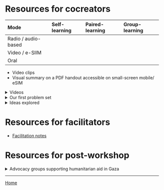 

# Resources for cocreators

| Mode | Self-learning | Paired-learning |  Group-learning |
| :-- | :-- | :-- | :-- |
| Radio / audio-based | | | |
| Video / e-SIIM | | |
| Oral | |||

- Video clips
- Visual summary on a PDF handout accessible on small-screen mobile/ eSIM

<details> 

<summary>Videos</summary>

## Local intelligence

- https://www.instagram.com/reel/DKcyUJVsHUV/?igsh=MTNpbmpqOGJxa2hreg==

## Dr. Rosie, British Plastic Surgeon

- https://www.instagram.com/reel/DKfgvB1tv9w/?igsh=MWY1bTUzdXFvMmg1YQ==

## Educational?

- https://www.instagram.com/reel/DKcpZy2sFwM/?igsh=dW95YXF2a3J1NDAw 


## Difficult to watch

- https://www.instagram.com/reel/DKZ9Or0AAvM/?igsh=N3Rhc250N2RudWp3

</details> 




<details>
   
<summary>Our first problem set </summary>

### Theme 1: Medical & Survival Skills
- [What is life like in Gaza? BBC documentary in 2024](https://www.youtube.com/watch?v=WChPpImsBx0&t=24s) 
- [UNICEF's photo essays](https://www.unicef.org/sop/stories/renewed-attacks-leave-gazas-children-cascading-crises)
- Debate: [Teaching survival skills or not](survival_skills.md)

### Theme 2: Science, social, and language

- [Dr. Asmaa's 2024 article](Abusamra2024.pdf)
- Al-Mqadma et al. (October 2024). "Resilience in the Rubble – A Needs Assessment of Higher Education in The Gaza Strip" [URL](https://www.swisspeace.ch/assets/publications/Reports/241030_Report_Gaza-Higher-Education-Needs-Assessment_final.pdf)
   - Needs assessment

### Learning with trauma through play

#### On trauma
- [Some accounts of pains of funerals from a documentary of the "11 devasting days" in 2021](https://www.youtube.com/watch?v=hqeJqqJOSxk)
- ...

#### On strategies

- Ratnasari et al. "Reducing the Inner Child level of College Students via Sufistic Guidance and Counseling with Tadabbur Alam Technique" 2023 [DOI](https://doi.org/10.2991/978-2-38476-152-4_137)
   - See notes on [applicability in Gaza](prompts.md)

</details> 



<details>
   
<summary>Ideas explored</summary>

- https://tinyurl.com/prompts4gaza
- [Islamic for Gaza?](islamic4gaza)
- [Notes and example on planning a lesson plan](lesson_gemma3)

</details> 



# Resources for facilitators

- [Facilitation notes](facilitation_notes.md)



# Resources for post-workshop

<details> 

<summary>Advocacy groups supporting humanitarian aid in Gaza</summary>
   

### Canada

- [Canadians for Justice and Peace in the Middle East](https://www.cjpme.org/pp_2023_12_arms)
- [Faculty for Palenstine UBC](https://www.youtube.com/@F4PUBC)
- [Survey: Canadians view Israel as apartheid, not a vibrant democracy, Part 1 of a national opinion survey of Canadians conducted August 2-10, 202](CanadianSurvey2023.pdf)
 
### Norway

- [Norwegian Refugee Council](https://www.nrc.no/news/2025/march/suspension-of-humanitarian-aid-to-gaza-will-lead-to-more-suffering)
- [Norwegian People's Aid](https://www.npaid.org/where-we-work/palestina)

### Other countries

- [Right to education marathon every.org](https://www.every.org/taawon/f/right-to-education-marathon)
- Faculty from Birzeit University volunteers to teach and co-supervise graduation projects and graduate theses: [link to sign up](https://www.surveymonkey.com/r/BZU-S-GAZA)

</details> 


<hr/>

[Home](https://design4good.github.io/ccworkshops/)
